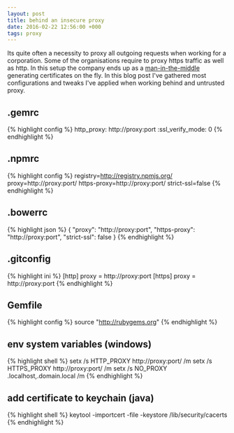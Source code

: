 ```yaml
---
layout: post
title: behind an insecure proxy
date: 2016-02-22 12:56:00 +000
tags: proxy
---
```


Its quite often a necessity to proxy all outgoing requests when working for a corporation. Some of the organisations require to proxy https traffic as well as http. In this setup the company ends up as a [man-in-the-middle](https://en.wikipedia.org/wiki/Man-in-the-middle_attack) generating certificates on the fly. In this blog post I've gathered most configurations and tweaks I've applied when working behind and untrusted proxy.

.gemrc
------

{% highlight config %}
http_proxy: http://proxy:port
:ssl_verify_mode: 0
{% endhighlight %}

.npmrc
------

{% highlight config %}
registry=http://registry.npmjs.org/
proxy=http://proxy:port/
https-proxy=http://proxy:port/
strict-ssl=false
{% endhighlight %}

.bowerrc
--------
{% highlight json %}
{
    "proxy": "http://proxy:port",
    "https-proxy": "http://proxy:port",
    "strict-ssl": false
}
{% endhighlight %}

.gitconfig
----------

{% highlight ini %}
[http]
    proxy = http://proxy:port
[https]
    proxy = http://proxy:port
{% endhighlight %}

Gemfile
-------

{% highlight config %}
source "http://rubygems.org"
{% endhighlight %}

env system variables (windows)
-------
{% highlight shell %}
setx /s HTTP_PROXY http://proxy:port/ /m
setx /s HTTPS_PROXY http://proxy:port/ /m
setx /s NO_PROXY .localhost,.domain.local /m
{% endhighlight %}

add certificate to keychain (java)
----
{% highlight shell %}
keytool -importcert -file <cert file> -keystore <path to JRE installation>/lib/security/cacerts
{% endhighlight %}
